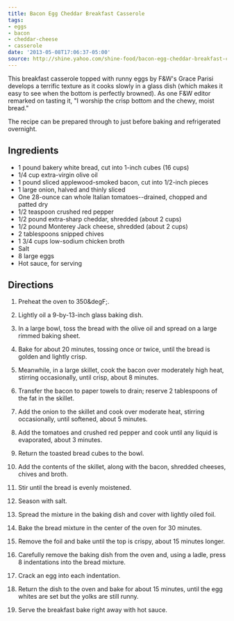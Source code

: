 ```yaml
---
title: Bacon Egg Cheddar Breakfast Casserole
tags:
- eggs
- bacon
- cheddar-cheese
- casserole
date: '2013-05-08T17:06:37-05:00'
source: http://shine.yahoo.com/shine-food/bacon-egg-cheddar-breakfast-casserole-153900757.html
---
```

This breakfast casserole topped with runny eggs by F&W's Grace Parisi
develops a terrific texture as it cooks slowly in a glass dish (which
makes it easy to see when the bottom is perfectly browned). As one F&W
editor remarked on tasting it, "I worship the crisp bottom and the
chewy, moist bread."

The recipe can be prepared through to just before baking and
refrigerated overnight.

## Ingredients
* 1 pound bakery white bread, cut into 1-inch cubes (16 cups)
* 1/4 cup extra-virgin olive oil
* 1 pound sliced applewood-smoked bacon, cut into 1/2-inch pieces
* 1 large onion, halved and thinly sliced
* One 28-ounce can whole Italian tomatoes--drained, chopped and patted dry
* 1/2 teaspoon crushed red pepper
* 1/2 pound extra-sharp cheddar, shredded (about 2 cups)
* 1/2 pound Monterey Jack cheese, shredded (about 2 cups)
* 2 tablespoons snipped chives
* 1 3/4 cups low-sodium chicken broth
* Salt
* 8 large eggs
* Hot sauce, for serving



## Directions

1.  Preheat the oven to 350&degF;.
1.  Lightly oil a 9-by-13-inch glass baking dish.
1.  In a large bowl, toss the bread with the olive oil and spread on a large rimmed baking sheet.
1.  Bake for about 20 minutes, tossing once or twice, until the bread is golden and lightly crisp.

1.  Meanwhile, in a large skillet, cook the bacon over moderately high heat, stirring occasionally, until crisp, about 8 minutes.
1.  Transfer the bacon to paper towels to drain; reserve 2 tablespoons of the fat in the skillet.

1.  Add the onion to the skillet and cook over moderate heat, stirring occasionally, until softened, about 5 minutes.
1.  Add the tomatoes and crushed red pepper and cook until any liquid is evaporated, about 3 minutes.

1.  Return the toasted bread cubes to the bowl.
1.  Add the contents of the skillet, along with the bacon, shredded cheeses, chives and broth.
1.  Stir until the bread is evenly moistened.
1.  Season with salt.
1.  Spread the mixture in the baking dish and cover with lightly oiled foil.

1.  Bake the bread mixture in the center of the oven for 30 minutes.
1.  Remove the foil and bake until the top is crispy, about 15 minutes longer.
1.  Carefully remove the baking dish from the oven and, using a ladle, press 8 indentations into the bread mixture.
1.  Crack an egg into each indentation.
1.  Return the dish to the oven and bake for about 15 minutes, until the egg whites are set but the yolks are still runny.
1.  Serve the breakfast bake right away with hot sauce.



